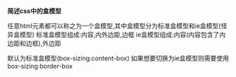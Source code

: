 **简述css中的盒模型**

任意html元素都可以称之为一个盒模型,其中盒模型分为标准盒模型和ie盒模型(怪异盒模型)
标准盒模型组成:内容,内外边距,边框
ie盒模型组成:内容(内容包含了内边距和边框),外边距

默认为标准盒模型(box-sizing:content-box)
如果想要切换为ie盒模型则需要使用box-sizing:border-box